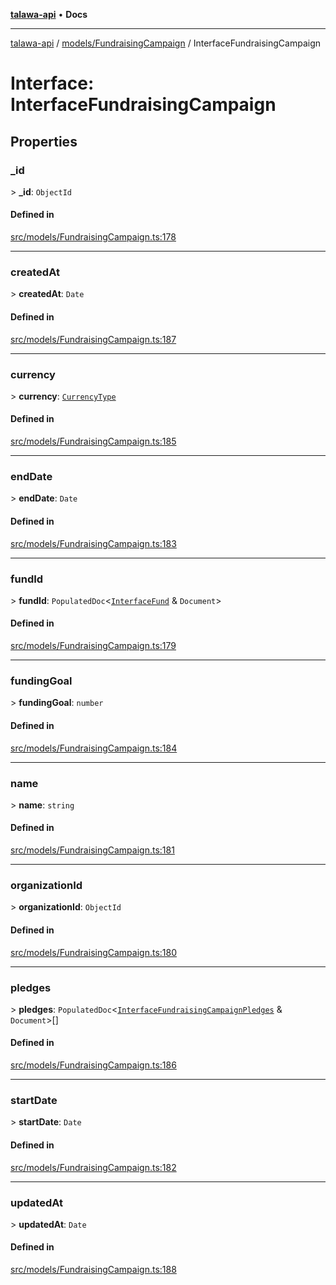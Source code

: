 [**talawa-api**](../../../README.md) • **Docs**

***

[talawa-api](../../../modules.md) / [models/FundraisingCampaign](../README.md) / InterfaceFundraisingCampaign

# Interface: InterfaceFundraisingCampaign

## Properties

### \_id

\> **\_id**: `ObjectId`

#### Defined in

[src/models/FundraisingCampaign.ts:178](https://github.com/PalisadoesFoundation/talawa-api/blob/60937520d7a29ccf883a9c6a7c2d186bae92a81b/src/models/FundraisingCampaign.ts#L178)

***

### createdAt

\> **createdAt**: `Date`

#### Defined in

[src/models/FundraisingCampaign.ts:187](https://github.com/PalisadoesFoundation/talawa-api/blob/60937520d7a29ccf883a9c6a7c2d186bae92a81b/src/models/FundraisingCampaign.ts#L187)

***

### currency

\> **currency**: [`CurrencyType`](../enumerations/CurrencyType.md)

#### Defined in

[src/models/FundraisingCampaign.ts:185](https://github.com/PalisadoesFoundation/talawa-api/blob/60937520d7a29ccf883a9c6a7c2d186bae92a81b/src/models/FundraisingCampaign.ts#L185)

***

### endDate

\> **endDate**: `Date`

#### Defined in

[src/models/FundraisingCampaign.ts:183](https://github.com/PalisadoesFoundation/talawa-api/blob/60937520d7a29ccf883a9c6a7c2d186bae92a81b/src/models/FundraisingCampaign.ts#L183)

***

### fundId

\> **fundId**: `PopulatedDoc`\<[`InterfaceFund`](../../Fund/interfaces/InterfaceFund.md) & `Document`\>

#### Defined in

[src/models/FundraisingCampaign.ts:179](https://github.com/PalisadoesFoundation/talawa-api/blob/60937520d7a29ccf883a9c6a7c2d186bae92a81b/src/models/FundraisingCampaign.ts#L179)

***

### fundingGoal

\> **fundingGoal**: `number`

#### Defined in

[src/models/FundraisingCampaign.ts:184](https://github.com/PalisadoesFoundation/talawa-api/blob/60937520d7a29ccf883a9c6a7c2d186bae92a81b/src/models/FundraisingCampaign.ts#L184)

***

### name

\> **name**: `string`

#### Defined in

[src/models/FundraisingCampaign.ts:181](https://github.com/PalisadoesFoundation/talawa-api/blob/60937520d7a29ccf883a9c6a7c2d186bae92a81b/src/models/FundraisingCampaign.ts#L181)

***

### organizationId

\> **organizationId**: `ObjectId`

#### Defined in

[src/models/FundraisingCampaign.ts:180](https://github.com/PalisadoesFoundation/talawa-api/blob/60937520d7a29ccf883a9c6a7c2d186bae92a81b/src/models/FundraisingCampaign.ts#L180)

***

### pledges

\> **pledges**: `PopulatedDoc`\<[`InterfaceFundraisingCampaignPledges`](../../FundraisingCampaignPledge/interfaces/InterfaceFundraisingCampaignPledges.md) & `Document`\>[]

#### Defined in

[src/models/FundraisingCampaign.ts:186](https://github.com/PalisadoesFoundation/talawa-api/blob/60937520d7a29ccf883a9c6a7c2d186bae92a81b/src/models/FundraisingCampaign.ts#L186)

***

### startDate

\> **startDate**: `Date`

#### Defined in

[src/models/FundraisingCampaign.ts:182](https://github.com/PalisadoesFoundation/talawa-api/blob/60937520d7a29ccf883a9c6a7c2d186bae92a81b/src/models/FundraisingCampaign.ts#L182)

***

### updatedAt

\> **updatedAt**: `Date`

#### Defined in

[src/models/FundraisingCampaign.ts:188](https://github.com/PalisadoesFoundation/talawa-api/blob/60937520d7a29ccf883a9c6a7c2d186bae92a81b/src/models/FundraisingCampaign.ts#L188)
